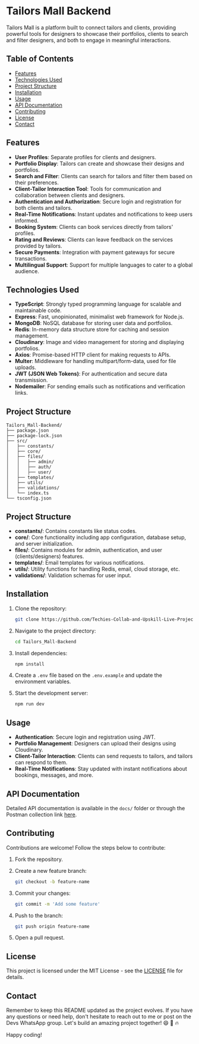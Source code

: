 # Tailors Mall Backend

Tailors Mall is a platform built to connect tailors and clients, providing powerful tools for designers to showcase their portfolios, clients to search and filter designers, and both to engage in meaningful interactions.

## Table of Contents
- [Features](#features)
- [Technologies Used](#technologies-used)
- [Project Structure](#project-structure)
- [Installation](#installation)
- [Usage](#usage)
- [API Documentation](#api-documentation)
- [Contributing](#contributing)
- [License](#license)
- [Contact](#contact)

## Features
- **User Profiles**: Separate profiles for clients and designers.
- **Portfolio Display**: Tailors can create and showcase their designs and portfolios.
- **Search and Filter**: Clients can search for tailors and filter them based on their preferences.
- **Client-Tailor Interaction Tool**: Tools for communication and collaboration between clients and designers.
- **Authentication and Authorization**: Secure login and registration for both clients and tailors.
- **Real-Time Notifications**: Instant updates and notifications to keep users informed.
- **Booking System**: Clients can book services directly from tailors' profiles.
- **Rating and Reviews**: Clients can leave feedback on the services provided by tailors.
- **Secure Payments**: Integration with payment gateways for secure transactions.
- **Multilingual Support**: Support for multiple languages to cater to a global audience.

## Technologies Used
- **TypeScript**: Strongly typed programming language for scalable and maintainable code.
- **Express**: Fast, unopinionated, minimalist web framework for Node.js.
- **MongoDB**: NoSQL database for storing user data and portfolios.
- **Redis**: In-memory data structure store for caching and session management.
- **Cloudinary**: Image and video management for storing and displaying portfolios.
- **Axios**: Promise-based HTTP client for making requests to APIs.
- **Multer**: Middleware for handling multipart/form-data, used for file uploads.
- **JWT (JSON Web Tokens)**: For authentication and secure data transmission.
- **Nodemailer**: For sending emails such as notifications and verification links.

## Project Structure
```plaintext
Tailors_Mall-Backend/
├── package.json
├── package-lock.json
├── src/
│   ├── constants/
│   ├── core/
│   ├── files/
│   │   ├── admin/
│   │   ├── auth/
│   │   ├── user/
│   ├── templates/
│   ├── utils/
│   ├── validations/
│   └── index.ts
└── tsconfig.json
```
 
## Project Structure
- **constants/**: Contains constants like status codes.
- **core/**: Core functionality including app configuration, database setup, and server initialization.
- **files/**: Contains modules for admin, authentication, and user (clients/designers) features.
- **templates/**: Email templates for various notifications.
- **utils/**: Utility functions for handling Redis, email, cloud storage, etc.
- **validations/**: Validation schemas for user input.

## Installation
1. Clone the repository:

    ```bash
    git clone https://github.com/Techies-Collab-and-Upskill-Live-Project/Tailors_Mall-Backend.git
    ```

2. Navigate to the project directory:

    ```bash
    cd Tailors_Mall-Backend
    ```

3. Install dependencies:

    ```bash
    npm install
    ```

4. Create a `.env` file based on the `.env.example` and update the environment variables.

5. Start the development server:

    ```bash
    npm run dev
    ```

## Usage
- **Authentication**: Secure login and registration using JWT.
- **Portfolio Management**: Designers can upload their designs using Cloudinary.
- **Client-Tailor Interaction**: Clients can send requests to tailors, and tailors can respond to them.
- **Real-Time Notifications**: Stay updated with instant notifications about bookings, messages, and more.

## API Documentation
Detailed API documentation is available in the `docs/` folder or through the Postman collection link [here](#).

## Contributing
Contributions are welcome! Follow the steps below to contribute:

1. Fork the repository.
2. Create a new feature branch:

    ```bash
    git checkout -b feature-name
    ```

3. Commit your changes:

    ```bash
    git commit -m 'Add some feature'
    ```

4. Push to the branch:

    ```bash
    git push origin feature-name
    ```

5. Open a pull request.

## License
This project is licensed under the MIT License - see the [LICENSE](LICENSE) file for details.

## Contact
Remember to keep this README updated as the project evolves. If you have any questions or need help, don't hesitate to reach out to me or post on the Devs WhatsApp group. Let's build an amazing project together! 😄 🚀 🔥

Happy coding!
